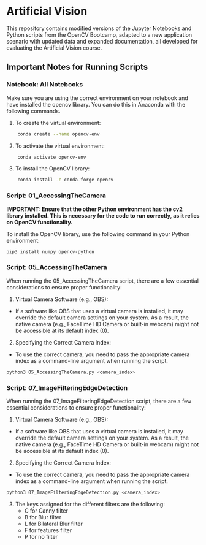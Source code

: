 # Artificial Vision
This repository contains modified versions of the Jupyter Notebooks and Python scripts from the OpenCV Bootcamp, adapted to a new application scenario with updated data and expanded documentation, all developed for evaluating the Artificial Vision course.

## Important Notes for Running Scripts

### Notebook: **All Notebooks**
Make sure you are using the correct environment on your notebook and have installed the opencv library.
You can do this in Anaconda with the following commands.
1. To create the virtual environment:
``` bash
    conda create --name opencv-env 
```
2. To activate the virtual environment:
``` bash
    conda activate opencv-env 
```
3. To install the OpenCV library:
``` bash
    conda install -c conda-forge opencv
```

### Script: 01_AccessingTheCamera

**IMPORTANT: Ensure that the other Python environment has the cv2 library installed. This is necessary for the code to run correctly, as it relies on OpenCV functionality.**

To install the OpenCV library, use the following command in your Python environment:

``` bash
pip3 install numpy opencv-python
```


### Script: 05_AccessingTheCamera

When running the 05_AccessingTheCamera script, there are a few essential considerations to ensure proper functionality:

1. Virtual Camera Software (e.g., OBS):
- If a software like OBS that uses a virtual camera is installed, it may override the default camera settings on your system.
As a result, the native camera (e.g., FaceTime HD Camera or built-in webcam) might not be accessible at its default index (0).

2. Specifying the Correct Camera Index:
- To use the correct camera, you need to pass the appropriate camera index as a command-line argument when running the script.
```bash
python3 05_AccessingTheCamera.py <camera_index>
```


### Script: 07_ImageFilteringEdgeDetection

When running the 07_ImageFilteringEdgeDetection script, there are a few essential considerations to ensure proper functionality:

1. Virtual Camera Software (e.g., OBS):
- If a software like OBS that uses a virtual camera is installed, it may override the default camera settings on your system.
As a result, the native camera (e.g., FaceTime HD Camera or built-in webcam) might not be accessible at its default index (0).

2. Specifying the Correct Camera Index:
- To use the correct camera, you need to pass the appropriate camera index as a command-line argument when running the script.
```bash
python3 07_ImageFilteringEdgeDetection.py <camera_index>
```

3. The keys assigned for the different filters are the following:
    - C for Canny filter
    - B for Blur filter
    - L for Bilateral Blur filter
    - F for features filter
    - P for no filter
